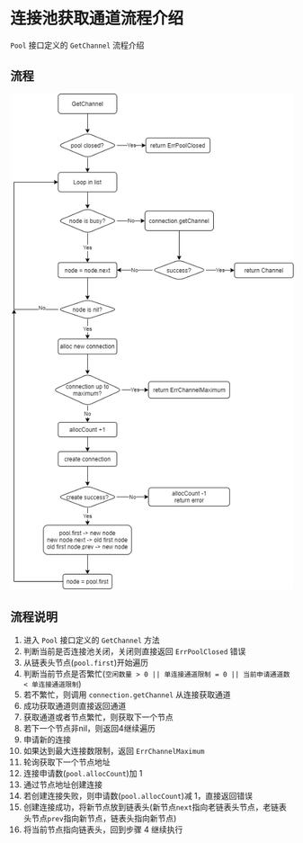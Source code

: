 # 连接池获取通道流程介绍

`Pool` 接口定义的 `GetChannel` 流程介绍

## 流程

![流程图](https://github.com/shootingfans/goamqp/blob/main/resource/goamqp_pool_get_channel.png?raw=true)

## 流程说明

1. 进入 `Pool` 接口定义的 `GetChannel` 方法
2. 判断当前是否连接池关闭，关闭则直接返回 `ErrPoolClosed` 错误
3. 从链表头节点(`pool.first`)开始遍历
4. 判断当前节点是否繁忙(`空闲数量 > 0 || 单连接通道限制 = 0 || 当前申请通道数 < 单连接通道限制`)
5. 若不繁忙，则调用 `connection.getChannel` 从连接获取通道
6. 成功获取通道则直接返回通道
7. 获取通道或者节点繁忙，则获取下一个节点
8. 若下一个节点非nil，则返回4继续遍历
9. 申请新的连接
10. 如果达到最大连接数限制，返回 `ErrChannelMaximum`
11. 轮询获取下一个节点地址
12. 连接申请数(`pool.allocCount`)加 1
13. 通过节点地址创建连接
14. 若创建连接失败，则申请数(`pool.allocCount`)减 1，直接返回错误
15. 创建连接成功，将新节点放到链表头(新节点`next`指向老链表头节点，老链表头节点`prev`指向新节点，链表头指向新节点)
16. 将当前节点指向链表头，回到步骤 4 继续执行